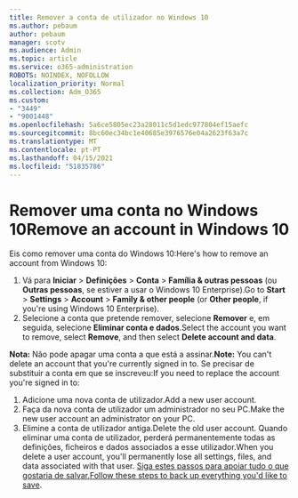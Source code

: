 ```yaml
---
title: Remover a conta de utilizador no Windows 10
ms.author: pebaum
author: pebaum
manager: scotv
ms.audience: Admin
ms.topic: article
ms.service: o365-administration
ROBOTS: NOINDEX, NOFOLLOW
localization_priority: Normal
ms.collection: Adm_O365
ms.custom:
- "3449"
- "9001448"
ms.openlocfilehash: 5a6ce5805ec23a28011c5d1edc977804ef15aefc
ms.sourcegitcommit: 8bc60ec34bc1e40685e3976576e04a2623f63a7c
ms.translationtype: MT
ms.contentlocale: pt-PT
ms.lasthandoff: 04/15/2021
ms.locfileid: "51835786"
---
```

# <a name="remove-an-account-in-windows-10"></a><span data-ttu-id="045ba-102">Remover uma conta no Windows 10</span><span class="sxs-lookup"><span data-stu-id="045ba-102">Remove an account in Windows 10</span></span>

<span data-ttu-id="045ba-103">Eis como remover uma conta do Windows 10:</span><span class="sxs-lookup"><span data-stu-id="045ba-103">Here's how to remove an account from Windows 10:</span></span>

1. <span data-ttu-id="045ba-104">Vá para **Iniciar**  >  **Definições**  >  **Conta**  >  **Família & outras pessoas** (ou **Outras pessoas**, se estiver a usar o Windows 10 Enterprise).</span><span class="sxs-lookup"><span data-stu-id="045ba-104">Go to **Start** > **Settings** > **Account** > **Family & other people** (or **Other people**, if you're using Windows 10 Enterprise).</span></span>
2. <span data-ttu-id="045ba-105">Selecione a conta que pretende remover, selecione **Remover** e, em seguida, selecione **Eliminar conta e dados**.</span><span class="sxs-lookup"><span data-stu-id="045ba-105">Select the account you want to remove, select **Remove**, and then select **Delete account and data**.</span></span>
 
<span data-ttu-id="045ba-106">**Nota:** Não pode apagar uma conta a que está a assinar.</span><span class="sxs-lookup"><span data-stu-id="045ba-106">**Note:** You can't delete an account that you're currently signed in to.</span></span>  <span data-ttu-id="045ba-107">Se precisar de substituir a conta em que se inscreveu:</span><span class="sxs-lookup"><span data-stu-id="045ba-107">If you need to replace the account you're signed in to:</span></span>

1. <span data-ttu-id="045ba-108">Adicione uma nova conta de utilizador.</span><span class="sxs-lookup"><span data-stu-id="045ba-108">Add a new user account.</span></span>
2. <span data-ttu-id="045ba-109">Faça da nova conta de utilizador um administrador no seu PC.</span><span class="sxs-lookup"><span data-stu-id="045ba-109">Make the new user account an administrator on your PC.</span></span>
3. <span data-ttu-id="045ba-110">Elimine a conta de utilizador antiga.</span><span class="sxs-lookup"><span data-stu-id="045ba-110">Delete the old user account.</span></span> <span data-ttu-id="045ba-111">Quando eliminar uma conta de utilizador, perderá permanentemente todas as definições, ficheiros e dados associados a esse utilizador.</span><span class="sxs-lookup"><span data-stu-id="045ba-111">When you delete a user account, you'll permanently lose all settings, files, and data associated with that user.</span></span> <span data-ttu-id="045ba-112">[Siga estes passos para apoiar tudo o que gostaria de salvar.](https://support.microsoft.com/help/4027408/windows-10-backup-and-restore)</span><span class="sxs-lookup"><span data-stu-id="045ba-112">[Follow these steps to back up everything you'd like to save](https://support.microsoft.com/help/4027408/windows-10-backup-and-restore).</span></span>